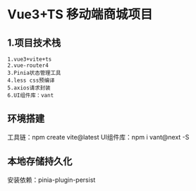 # Vue3+TS 移动端商城项目
## 1.项目技术栈
    1.vue3+vite+ts
    2.vue-router4
    3.Pinia状态管理工具
    4.less css预编译
    5.axios请求封装
    6.UI组件库：vant


## 环境搭建
工具链：npm create vite@latest
UI组件库：npm i vant@next -S 

## 本地存储持久化
安装依赖：pinia-plugin-persist